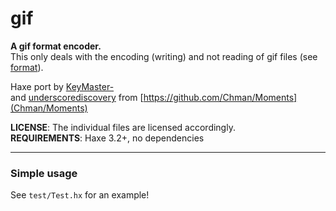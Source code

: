 # gif

**A gif format encoder.**   
This only deals with the encoding (writing) and not reading of gif files (see [format](https://github.com/haxefoundation/format)).   

Haxe port by [KeyMaster-](https://github.com/KeyMaster-)   
and [underscorediscovery](https://github.com/underscorediscovery) from [https://github.com/Chman/Moments](Chman/Moments)

**LICENSE**: The individual files are licensed accordingly.   
**REQUIREMENTS**: Haxe 3.2+, no dependencies

---

### Simple usage

See `test/Test.hx` for an example!